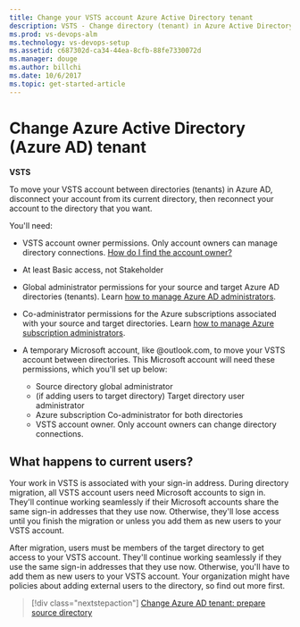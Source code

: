 ```yaml
---
title: Change your VSTS account Azure Active Directory tenant
description: VSTS - Change directory (tenant) in Azure Active Directory (Azure AD, AAD) for VSTS (VSTS, Visual Studio Online, VSO)
ms.prod: vs-devops-alm
ms.technology: vs-devops-setup
ms.assetid: c687302d-ca34-44ea-8cfb-88fe7330072d
ms.manager: douge
ms.author: billchi
ms.date: 10/6/2017
ms.topic: get-started-article
---
```


#	Change Azure Active Directory (Azure AD) tenant

**VSTS**

To move your VSTS account 
between directories (tenants) in Azure AD, 
disconnect your account from its current directory, 
then reconnect your account to the directory that you want.

<a name="permissions"></a>

You'll need:

*	VSTS account owner permissions. Only account 
owners can manage directory connections. 
[How do I find the account owner?](faq-change-app-access.md#find-owner)

*	At least Basic access, not Stakeholder

*	Global administrator permissions 
for your source and target Azure AD directories (tenants). 
Learn [how to manage Azure AD administrators](https://azure.microsoft.com/en-us/documentation/articles/active-directory-assign-admin-roles/).

*	Co-administrator permissions for the Azure subscriptions 
associated with your source and target directories. 
Learn [how to manage Azure subscription administrators](../billing/add-backup-billing-managers.md).

*	A temporary Microsoft account, like @outlook.com, 
to move your VSTS account between directories. 
This Microsoft account will need these permissions, 
which you'll set up below:

	*	Source directory global administrator
	*	(if adding users to target directory) Target directory user administrator
	*	Azure subscription Co-administrator for both directories
	*	VSTS account owner. Only account owners can change directory connections.

##	What happens to current users?

Your work in VSTS is associated with your sign-in address. 
During directory migration, all VSTS account users need
Microsoft accounts to sign in. They'll continue working seamlessly 
if their Microsoft accounts share the same sign-in addresses that they use now. 
Otherwise, they'll lose access until you finish the migration or 
unless you add them as new users to your VSTS account.

After migration, users must be members of the target directory 
to get access to your VSTS account. They'll continue 
working seamlessly if they use the same sign-in addresses that they use now. 
Otherwise, you'll have to add them as new users to your VSTS account. 
Your organization might have policies about adding external users to the directory, 
so find out more first.


> [!div class="nextstepaction"]
> [Change Azure AD tenant: prepare source directory](change-azure-ad-vsts-account-prep-src.md)

